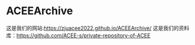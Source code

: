 # ACEEArchive
这是我们的网站:https://zjuacee2022.github.io/ACEEArchive/
这是我们的资料库：https://github.com/ACEE-s/private-repository-of-ACEE
